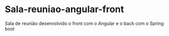 # Sala-reuniao-angular-front
Sala de reunião desenvolvido o front com o Angular e o back com o Spring boot
